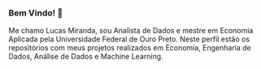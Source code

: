 ### Bem Vindo! 👋

Me chamo Lucas Miranda, sou Analista de Dados e mestre em Economia Aplicada pela Universidade Federal de Ouro Preto. Neste perfil estão os repositórios com meus projetos realizados em Economia, Engenharia de Dados, Análise de Dados e Machine Learning.

